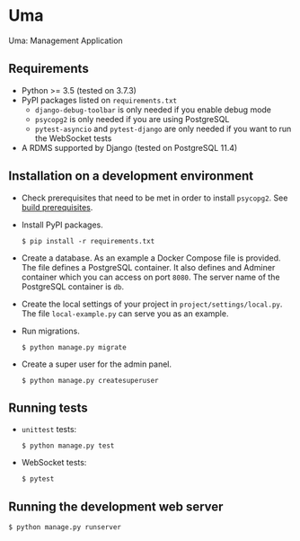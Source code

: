 # Uma

Uma: Management Application


## Requirements

- Python >= 3.5 (tested on 3.7.3)
- PyPI packages listed on `requirements.txt`
    - `django-debug-toolbar` is only needed if you enable debug mode
    - `psycopg2` is only needed if you are using PostgreSQL
    - `pytest-asyncio` and `pytest-django` are only needed if you want to run the WebSocket tests
- A RDMS supported by Django (tested on PostgreSQL 11.4)


## Installation on a development environment

- Check prerequisites that need to be met in order to install `psycopg2`.
  See [build prerequisites](http://initd.org/psycopg/docs/install.html#build-prerequisites).


- Install PyPI packages.

    ```
    $ pip install -r requirements.txt
    ```

- Create a database. As an example a Docker Compose file is provided.
  The file defines a PostgreSQL container.
  It also defines and Adminer container which you can access on port `8080`.
  The server name of the PostgreSQL container is `db`.

- Create the local settings of your project in `project/settings/local.py`.
  The file `local-example.py` can serve you as an example.

- Run migrations.

    ```
    $ python manage.py migrate
    ```

- Create a super user for the admin panel.

    ```
    $ python manage.py createsuperuser
    ```


## Running tests

- `unittest` tests:

    ```
    $ python manage.py test
    ```

- WebSocket tests:

    ```
    $ pytest
    ```


## Running the development web server

```
$ python manage.py runserver
```
